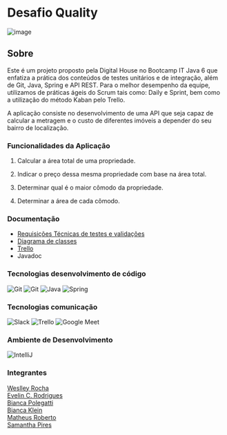 # Desafio Quality

![image](https://user-images.githubusercontent.com/108008639/178047534-f8aabf31-d08c-422c-a55c-a4dec1232b4e.png)


## Sobre
Este é um projeto proposto pela Digital House no Bootcamp IT Java 6 que enfatiza a prática dos conteúdos de testes unitários e de integração, além de Git, Java, Spring e API REST. Para o melhor desempenho da equipe, utilizamos de práticas ágeis do Scrum tais como: Daily e Sprint, bem como a utilização do método Kaban pelo Trello.

A aplicação consiste no desenvolvimento de uma API que seja capaz de calcular a metragem e o custo de diferentes imóveis a depender do seu bairro de localização.

### Funcionalidades da Aplicação

1. Calcular a área total de uma propriedade.

2. Indicar o preço dessa mesma propriedade com base na área total.

3. Determinar qual é o maior cômodo da propriedade.

4. Determinar a área de cada cômodo.


### Documentação

* [Requisições Técnicas de testes e validações](https://drive.google.com/drive/folders/15A9VwpNQ0B1xoOJJCja7peX6vH3ehdSU)
* [Diagrama de classes](https://app.diagrams.net/#G1ctjuq3gwWTsT2hp8kiocxGNbKj0yXEdo)
* [Trello](https://trello.com/b/FC5XCp53/testing-desafio)
* Javadoc

### Tecnologias desenvolvimento de código

<img src="https://img.icons8.com/color/48/000000/git.png" title= "Git"/>  <img src="https://img.icons8.com/ios-glyphs/48/000000/github.png" title= "Git"/>  <img src="https://img.icons8.com/color/48/000000/java-coffee-cup-logo--v1.png" title= "Java"/>  <img src="https://img.icons8.com/color/48/000000/spring-logo.png" title= "Spring"/>  


### Tecnologias comunicação

<img src="https://img.icons8.com/color/48/000000/slack-new.png" title= "Slack"/> <img src="https://img.icons8.com/color/48/000000/trello.png" title= "Trello"/> <img src="https://img.icons8.com/color/48/000000/google-meet.png" title= "Google Meet"/>


### Ambiente de Desenvolvimento

<img src="https://img.icons8.com/color/48/000000/intellij-idea.png" title="IntelliJ"/>


### Integrantes

[Weslley Rocha](https://github.com/WeslleyRocha)<br> 
[Evelin C. Rodrigues](https://github.com/everodrigues)<br>
[Bianca Polegatti](https://github.com/biancapolegatti)<br> 
[Bianca Klein](https://github.com/bischmitt98)<br>
[Matheus Roberto](https://github.com/matheusaalves)<br> 
[Samantha Pires](https://github.com/SamanthaPiresLuchmannLeal)<br>
